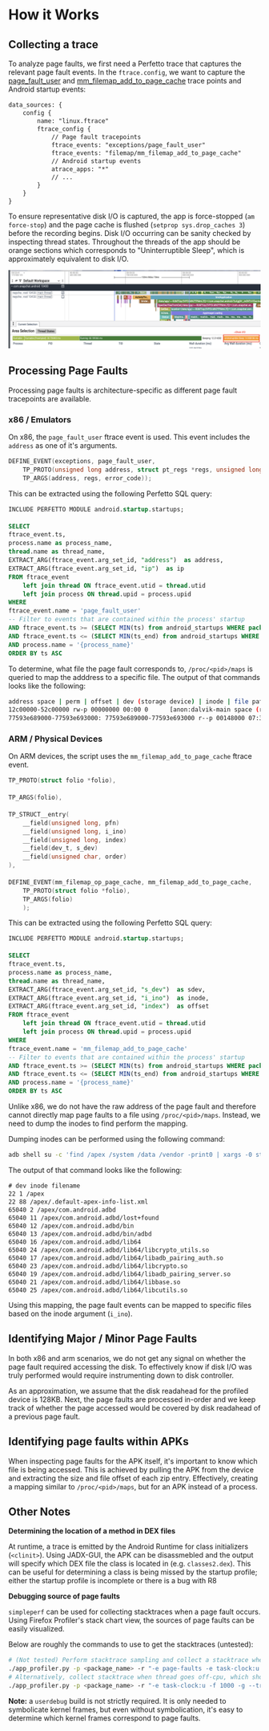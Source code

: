 # How it Works

## Collecting a trace

To analyze page faults, we first need a Perfetto trace that captures the relevant page fault events.
In the `ftrace.config`, we want to capture the [page_fault_user](https://github.com/torvalds/linux/blob/v6.15/arch/x86/mm/fault.c#L1462C3-L1462C24) and [mm_filemap_add_to_page_cache](https://github.com/torvalds/linux/blob/v6.15/mm/filemap.c#L948) trace points and Android startup events:

```
data_sources: {
    config {
        name: "linux.ftrace"
        ftrace_config {
            // Page fault tracepoints
            ftrace_events: "exceptions/page_fault_user"
            ftrace_events: "filemap/mm_filemap_add_to_page_cache"
            // Android startup events
            atrace_apps: "*"
            // ...
        }
    }
}
```

To ensure representative disk I/O is captured, the app is force-stopped (`am force-stop`) and the page cache is flushed (`setprop sys.drop_caches 3`) before the recording begins. Disk I/O occurring can be sanity checked by inspecting thread states. Throughout the threads of the app should be orange sections which corresponds to "Uninterruptible Sleep", which is approximately equivalent to disk I/O.

![trace](../images/disk-io.png)

## Processing Page Faults

Processing page faults is architecture-specific as different page fault tracepoints are available.

### x86 / Emulators

On x86, the `page_fault_user` ftrace event is used. This event includes the `address` as one of it's arguments.

```c
DEFINE_EVENT(exceptions, page_fault_user,
	TP_PROTO(unsigned long address,	struct pt_regs *regs, unsigned long error_code),
	TP_ARGS(address, regs, error_code));
```

This can be extracted using the following Perfetto SQL query:

```sql
INCLUDE PERFETTO MODULE android.startup.startups;

SELECT
ftrace_event.ts,
process.name as process_name,
thread.name as thread_name,
EXTRACT_ARG(ftrace_event.arg_set_id, "address")  as address,
EXTRACT_ARG(ftrace_event.arg_set_id, "ip")  as ip
FROM ftrace_event
    left join thread ON ftrace_event.utid = thread.utid
    left join process ON thread.upid = process.upid
WHERE
ftrace_event.name = 'page_fault_user'
-- Filter to events that are contained within the process' startup
AND ftrace_event.ts >= (SELECT MIN(ts) from android_startups WHERE package = process.name)
AND ftrace_event.ts <= (SELECT MIN(ts_end) from android_startups WHERE package = process.name)
AND process.name = '{process_name}'
ORDER BY ts ASC
```

To determine, what file the page fault corresponds to, `/proc/<pid>/maps` is queried to map the adddress to a specific file. The output of that commands looks like the following:

```bash
address space | perm | offset | dev (storage device) | inode | file path
12c00000-52c00000 rw-p 00000000 00:00 0      [anon:dalvik-main space (region space)]
77593e689000-77593e693000: 77593e689000-77593e693000 r--p 00148000 07:30 14     /apex/com.android.runtime/bin/linker64
```

### ARM / Physical Devices

On ARM devices, the script uses the `mm_filemap_add_to_page_cache` ftrace event.

```c
TP_PROTO(struct folio *folio),

TP_ARGS(folio),

TP_STRUCT__entry(
    __field(unsigned long, pfn)
    __field(unsigned long, i_ino)
    __field(unsigned long, index)
    __field(dev_t, s_dev)
    __field(unsigned char, order)
),

DEFINE_EVENT(mm_filemap_op_page_cache, mm_filemap_add_to_page_cache,
	TP_PROTO(struct folio *folio),
	TP_ARGS(folio)
	);
```

This can be extracted using the following Perfetto SQL query:

```sql
INCLUDE PERFETTO MODULE android.startup.startups;

SELECT
ftrace_event.ts,
process.name as process_name,
thread.name as thread_name,
EXTRACT_ARG(ftrace_event.arg_set_id, "s_dev")  as sdev,
EXTRACT_ARG(ftrace_event.arg_set_id, "i_ino")  as inode,
EXTRACT_ARG(ftrace_event.arg_set_id, "index")  as offset
FROM ftrace_event
    left join thread ON ftrace_event.utid = thread.utid
    left join process ON thread.upid = process.upid
WHERE
ftrace_event.name = 'mm_filemap_add_to_page_cache'
-- Filter to events that are contained within the process' startup
AND ftrace_event.ts >= (SELECT MIN(ts) from android_startups WHERE package = process.name)
AND ftrace_event.ts <= (SELECT MIN(ts_end) from android_startups WHERE package = process.name)
AND process.name = '{process_name}'
ORDER BY ts ASC
```

Unlike x86, we do not have the raw address of the page fault and therefore cannot directly map page faults to a file using `/proc/<pid>/maps`. Instead, we need to dump the inodes to find perform the mapping.

Dumping inodes can be performed using the following command:

```bash
adb shell su -c 'find /apex /system /data /vendor -print0 | xargs -0 stat -c "%d %i %n"' > inodes.txt
```

The output of that command looks like the following:

```
# dev inode filename
22 1 /apex
22 88 /apex/.default-apex-info-list.xml
65040 2 /apex/com.android.adbd
65040 11 /apex/com.android.adbd/lost+found
65040 12 /apex/com.android.adbd/bin
65040 13 /apex/com.android.adbd/bin/adbd
65040 16 /apex/com.android.adbd/lib64
65040 24 /apex/com.android.adbd/lib64/libcrypto_utils.so
65040 17 /apex/com.android.adbd/lib64/libadb_pairing_auth.so
65040 23 /apex/com.android.adbd/lib64/libcrypto.so
65040 19 /apex/com.android.adbd/lib64/libadb_pairing_server.so
65040 21 /apex/com.android.adbd/lib64/libbase.so
65040 25 /apex/com.android.adbd/lib64/libcutils.so
```

Using this mapping, the page fault events can be mapped to specific files based on the inode argument (`i_ino`).

## Identifying Major / Minor Page Faults

In both x86 and arm scenarios, we do not get any signal on whether the page fault required accessing the disk. To effectively know if disk I/O was truly performed would require instrumenting down to disk controller.

As an approximation, we assume that the disk readahead for the profiled device is 128KB. Next, the page faults are processed in-order and we keep track of whether the page accessed would be covered by disk readahead of a previous page fault.

## Identifying page faults within APKs

When inspecting page faults for the APK itself, it's important to know which file is being accessed. This is achieved by pulling the APK from the device and extracting the size and file offset of each zip entry. Effectively, creating a mapping similar to `/proc/<pid>/maps`, but for an APK instead of a process.

## Other Notes

**Determining the location of a method in DEX files**

At runtime, a trace is emitted by the Android Runtime for class initializers (`<clinit>`). Using JADX-GUI, the APK can be disassmebled and the output will specify which DEX file the class is located in (e.g. `classes2.dex`). This can be useful for determining a class is being missed by the startup profile; either the startup profile is incomplete or there is a bug with R8

**Debugging source of page faults**

`simpleperf` can be used for collecting stacktraces when a page fault occurs. Using Firefox Profiler's stack chart view, the sources of page faults can be easily visualized.

Below are roughly the commands to use to get the stacktraces (untested):

```bash
# (Not tested) Perform stacktrace sampling and collect a stacktrace when page fault ocurs
./app_profiler.py -p <package_name> -r "-e page-faults -e task-clock:u -f 1000 -g"
# Alternatively, collect stacktrace when thread goes off-cpu, which should equally collect stacktraces when the thread goes into kernel space to perform major page fault.
./app_profiler.py -p <package_name> -r "-e task-clock:u -f 1000 -g --trace-offcpu"
```

**Note:** a `userdebug` build is not strictly required. It is only needed to symbolicate kernel frames, but even without symbolication, it's easy to determine which kernel frames correspond to page faults.
